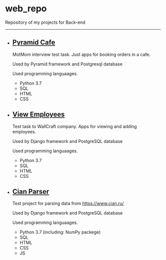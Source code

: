 # web_repo
Repository of my projects for Back-end
____

- ## [Pyramid Cafe](https://github.com/arkhipkin7/web_repo/tree/main/pyramid_cafe)
  MotMom interview test task. Just apps for booking orders in a cafe.
  
  Used by Pyramid framework and Postgresql database
  
  Used programming languaages.
  - Python 3.7
  - SQL
  - HTML
  - CSS  
  
- ## [View Employees](https://github.com/arkhipkin7/web_repo/tree/main/view_employees)
  Test task to WallCraft company. Apps for viewing and adding employees. 
  
  Used by Django framework and PostgreSQL database
  
  Used programming languaages.
  - Python 3.7
  - SQL
  - HTML
  - CSS

- ## [Cian Parser](https://github.com/arkhipkin7/web_repo/tree/main/cian_parser)
  Test project for parsing data from https://www.cian.ru/
  
  Used by Django framework and PostgreSQL database
  
  Used programming languaages.
  - Python 3.7 (including: NumPy packege)  
  - SQL
  - HTML
  - CSS
  - JS
